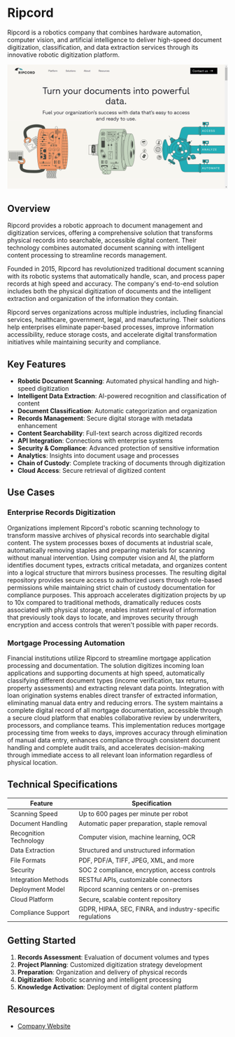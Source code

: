
# Ripcord

Ripcord is a robotics company that combines hardware automation, computer vision, and artificial intelligence to deliver high-speed document digitization, classification, and data extraction services through its innovative robotic digitization platform.

![Ripcord](./assets/ripcord.png)

## Overview

Ripcord provides a robotic approach to document management and digitization services, offering a comprehensive solution that transforms physical records into searchable, accessible digital content. Their technology combines automated document scanning with intelligent content processing to streamline records management.

Founded in 2015, Ripcord has revolutionized traditional document scanning with its robotic systems that automatically handle, scan, and process paper records at high speed and accuracy. The company's end-to-end solution includes both the physical digitization of documents and the intelligent extraction and organization of the information they contain.

Ripcord serves organizations across multiple industries, including financial services, healthcare, government, legal, and manufacturing. Their solutions help enterprises eliminate paper-based processes, improve information accessibility, reduce storage costs, and accelerate digital transformation initiatives while maintaining security and compliance.

## Key Features

- **Robotic Document Scanning**: Automated physical handling and high-speed digitization
- **Intelligent Data Extraction**: AI-powered recognition and classification of content
- **Document Classification**: Automatic categorization and organization
- **Records Management**: Secure digital storage with metadata enhancement
- **Content Searchability**: Full-text search across digitized records
- **API Integration**: Connections with enterprise systems
- **Security & Compliance**: Advanced protection of sensitive information
- **Analytics**: Insights into document usage and processes
- **Chain of Custody**: Complete tracking of documents through digitization
- **Cloud Access**: Secure retrieval of digitized content

## Use Cases

### Enterprise Records Digitization

Organizations implement Ripcord's robotic scanning technology to transform massive archives of physical records into searchable digital content. The system processes boxes of documents at industrial scale, automatically removing staples and preparing materials for scanning without manual intervention. Using computer vision and AI, the platform identifies document types, extracts critical metadata, and organizes content into a logical structure that mirrors business processes. The resulting digital repository provides secure access to authorized users through role-based permissions while maintaining strict chain of custody documentation for compliance purposes. This approach accelerates digitization projects by up to 10x compared to traditional methods, dramatically reduces costs associated with physical storage, enables instant retrieval of information that previously took days to locate, and improves security through encryption and access controls that weren't possible with paper records.

### Mortgage Processing Automation

Financial institutions utilize Ripcord to streamline mortgage application processing and documentation. The solution digitizes incoming loan applications and supporting documents at high speed, automatically classifying different document types (income verification, tax returns, property assessments) and extracting relevant data points. Integration with loan origination systems enables direct transfer of extracted information, eliminating manual data entry and reducing errors. The system maintains a complete digital record of all mortgage documentation, accessible through a secure cloud platform that enables collaborative review by underwriters, processors, and compliance teams. This implementation reduces mortgage processing time from weeks to days, improves accuracy through elimination of manual data entry, enhances compliance through consistent document handling and complete audit trails, and accelerates decision-making through immediate access to all relevant loan information regardless of physical location.

## Technical Specifications

| Feature | Specification |
|---------|---------------|
| Scanning Speed | Up to 600 pages per minute per robot |
| Document Handling | Automatic paper preparation, staple removal |
| Recognition Technology | Computer vision, machine learning, OCR |
| Data Extraction | Structured and unstructured information |
| File Formats | PDF, PDF/A, TIFF, JPEG, XML, and more |
| Security | SOC 2 compliance, encryption, access controls |
| Integration Methods | RESTful APIs, customizable connectors |
| Deployment Model | Ripcord scanning centers or on-premises |
| Cloud Platform | Secure, scalable content repository |
| Compliance Support | GDPR, HIPAA, SEC, FINRA, and industry-specific regulations |

## Getting Started

1. **Records Assessment**: Evaluation of document volumes and types
2. **Project Planning**: Customized digitization strategy development
3. **Preparation**: Organization and delivery of physical records
4. **Digitization**: Robotic scanning and intelligent processing
5. **Knowledge Activation**: Deployment of digital content platform

## Resources

- [Company Website](https://www.ripcord.com/)
